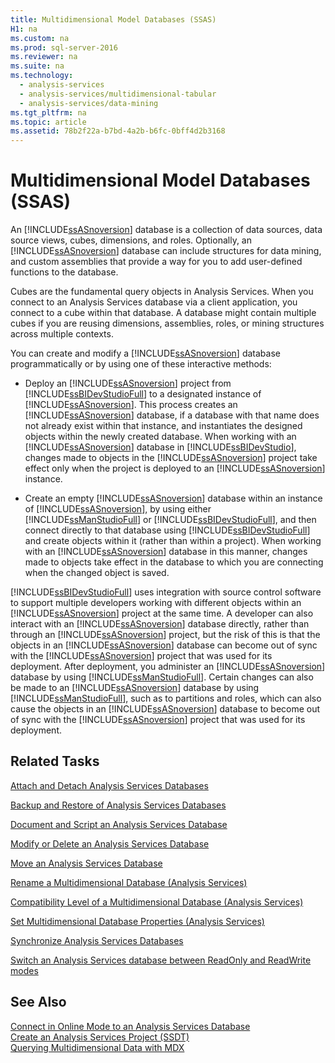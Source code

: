 ```yaml
---
title: Multidimensional Model Databases (SSAS)
H1: na
ms.custom: na
ms.prod: sql-server-2016
ms.reviewer: na
ms.suite: na
ms.technology: 
  - analysis-services
  - analysis-services/multidimensional-tabular
  - analysis-services/data-mining
ms.tgt_pltfrm: na
ms.topic: article
ms.assetid: 78b2f22a-b7bd-4a2b-b6fc-0bff4d2b3168
---
```

# Multidimensional Model Databases (SSAS)
  An [!INCLUDE[ssASnoversion](../../Token/Other/ssASnoversion_md.md)] database is a collection of data sources, data source views, cubes, dimensions, and roles. Optionally, an [!INCLUDE[ssASnoversion](../../Token/Other/ssASnoversion_md.md)] database can include structures for data mining, and custom assemblies that provide a way for you to add user\-defined functions to the database.  
  
 Cubes are the fundamental query objects in Analysis Services. When you connect to an Analysis Services database via a client application, you connect to a cube within that database. A database might contain multiple cubes if you are reusing dimensions, assemblies, roles, or mining structures across multiple contexts.  
  
 You can create and modify a [!INCLUDE[ssASnoversion](../../Token/Other/ssASnoversion_md.md)] database programmatically or by using one of these interactive methods:  
  
-   Deploy an [!INCLUDE[ssASnoversion](../../Token/Other/ssASnoversion_md.md)] project from [!INCLUDE[ssBIDevStudioFull](../../Token/Other/ssBIDevStudioFull_md.md)] to a designated instance of [!INCLUDE[ssASnoversion](../../Token/Other/ssASnoversion_md.md)]. This process creates an [!INCLUDE[ssASnoversion](../../Token/Other/ssASnoversion_md.md)] database, if a database with that name does not already exist within that instance, and instantiates the designed objects within the newly created database. When working with an [!INCLUDE[ssASnoversion](../../Token/Other/ssASnoversion_md.md)] database in [!INCLUDE[ssBIDevStudio](../../Token/Other/ssBIDevStudio_md.md)], changes made to objects in the [!INCLUDE[ssASnoversion](../../Token/Other/ssASnoversion_md.md)] project take effect only when the project is deployed to an [!INCLUDE[ssASnoversion](../../Token/Other/ssASnoversion_md.md)] instance.  
  
-   Create an empty [!INCLUDE[ssASnoversion](../../Token/Other/ssASnoversion_md.md)] database within an instance of [!INCLUDE[ssASnoversion](../../Token/Other/ssASnoversion_md.md)], by using either [!INCLUDE[ssManStudioFull](../../Token/Other/ssManStudioFull_md.md)] or [!INCLUDE[ssBIDevStudioFull](../../Token/Other/ssBIDevStudioFull_md.md)], and then connect directly to that database using [!INCLUDE[ssBIDevStudioFull](../../Token/Other/ssBIDevStudioFull_md.md)] and create objects within it \(rather than within a project\). When working with an [!INCLUDE[ssASnoversion](../../Token/Other/ssASnoversion_md.md)] database in this manner, changes made to objects take effect in the database to which you are connecting when the changed object is saved.  
  
 [!INCLUDE[ssBIDevStudioFull](../../Token/Other/ssBIDevStudioFull_md.md)] uses integration with source control software to support multiple developers working with different objects within an [!INCLUDE[ssASnoversion](../../Token/Other/ssASnoversion_md.md)] project at the same time. A developer can also interact with an [!INCLUDE[ssASnoversion](../../Token/Other/ssASnoversion_md.md)] database directly, rather than through an [!INCLUDE[ssASnoversion](../../Token/Other/ssASnoversion_md.md)] project, but the risk of this is that the objects in an [!INCLUDE[ssASnoversion](../../Token/Other/ssASnoversion_md.md)] database can become out of sync with the [!INCLUDE[ssASnoversion](../../Token/Other/ssASnoversion_md.md)] project that was used for its deployment. After deployment, you administer an [!INCLUDE[ssASnoversion](../../Token/Other/ssASnoversion_md.md)] database by using [!INCLUDE[ssManStudioFull](../../Token/Other/ssManStudioFull_md.md)]. Certain changes can also be made to an [!INCLUDE[ssASnoversion](../../Token/Other/ssASnoversion_md.md)] database by using [!INCLUDE[ssManStudioFull](../../Token/Other/ssManStudioFull_md.md)], such as to partitions and roles, which can also cause the objects in an [!INCLUDE[ssASnoversion](../../Token/Other/ssASnoversion_md.md)] database to become out of sync with the [!INCLUDE[ssASnoversion](../../Token/Other/ssASnoversion_md.md)] project that was used for its deployment.  
  
## Related Tasks  
 [Attach and Detach Analysis Services Databases](../../Topics/TopicNameNotContainA/Attach-and-Detach-Analysis-Services-Databases.md)  
  
 [Backup and Restore of Analysis Services Databases](../../Topics/TopicNameNotContainA/Backup-and-Restore-of-Analysis-Services-Databases.md)  
  
 [Document and Script an Analysis Services Database](../../Topics/TopicNameNotContainA/Document-and-Script-an-Analysis-Services-Database.md)  
  
 [Modify or Delete an Analysis Services Database](../../Topics/TopicNameNotContainA/Modify-or-Delete-an-Analysis-Services-Database.md)  
  
 [Move an Analysis Services Database](../../Topics/TopicNameNotContainA/Move-an-Analysis-Services-Database.md)  
  
 [Rename a Multidimensional Database &#40;Analysis Services&#41;](../../Topics/TopicNameContainA/Rename-a-Multidimensional-Database--Analysis-Services-.md)  
  
 [Compatibility Level of a Multidimensional Database &#40;Analysis Services&#41;](../../Topics/TopicNameContainA/Compatibility-Level-of-a-Multidimensional-Database--Analysis-Services-.md)  
  
 [Set Multidimensional Database Properties &#40;Analysis Services&#41;](../../Topics/TopicNameNotContainA/Set-Multidimensional-Database-Properties--Analysis-Services-.md)  
  
 [Synchronize Analysis Services Databases](../../Topics/TopicNameNotContainA/Synchronize-Analysis-Services-Databases.md)  
  
 [Switch an Analysis Services database between ReadOnly and ReadWrite modes](../../Topics/TopicNameNotContainA/Switch-an-Analysis-Services-database-between-ReadOnly-and-ReadWrite-modes.md)  
  
## See Also  
 [Connect in Online Mode to an Analysis Services Database](../../Topics/TopicNameNotContainA/Connect-in-Online-Mode-to-an-Analysis-Services-Database.md)   
 [Create an Analysis Services Project &#40;SSDT&#41;](../../Topics/TopicNameNotContainA/Create-an-Analysis-Services-Project--SSDT-.md)   
 [Querying Multidimensional Data with MDX](../../Topics/TopicNameNotContainA/Querying-Multidimensional-Data-with-MDX.md)  
  
  
